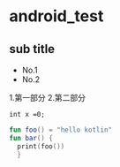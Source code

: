 # android_test

## sub title

* No.1
* No.2

1.第一部分
2.第二部分

`int x =0;`

```kotlin
fun foo() = "hello kotlin"
fun bar() {
  print(foo())
  }
  ```
